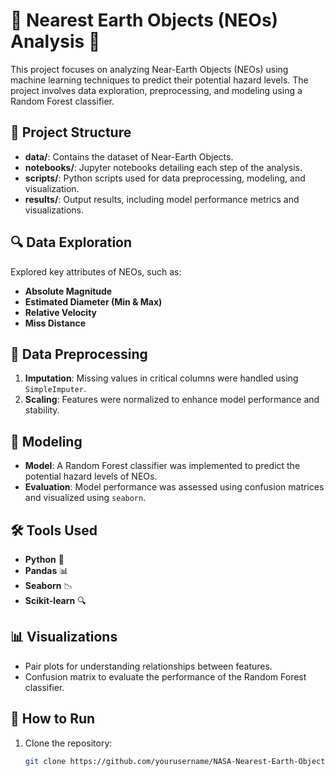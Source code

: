   # 🚀 Nearest Earth Objects (NEOs) Analysis 🌌

This project focuses on analyzing Near-Earth Objects (NEOs) using machine learning techniques to predict their potential hazard levels. The project involves data exploration, preprocessing, and modeling using a Random Forest classifier.

## 📁 Project Structure

- **data/**: Contains the dataset of Near-Earth Objects.
- **notebooks/**: Jupyter notebooks detailing each step of the analysis.
- **scripts/**: Python scripts used for data preprocessing, modeling, and visualization.
- **results/**: Output results, including model performance metrics and visualizations. 
   
## 🔍 Data Exploration

Explored key attributes of NEOs, such as:
- **Absolute Magnitude**
- **Estimated Diameter (Min & Max)**
- **Relative Velocity**
- **Miss Distance**

## 🔧 Data Preprocessing

1. **Imputation**: Missing values in critical columns were handled using `SimpleImputer`.
2. **Scaling**: Features were normalized to enhance model performance and stability.

## 🌳 Modeling

- **Model**: A Random Forest classifier was implemented to predict the potential hazard levels of NEOs.
- **Evaluation**: Model performance was assessed using confusion matrices and visualized using `seaborn`.

## 🛠️ Tools Used

- **Python** 🐍
- **Pandas** 📊
- **Seaborn** 📉
- **Scikit-learn** 🔍

## 📊 Visualizations

- Pair plots for understanding relationships between features.
- Confusion matrix to evaluate the performance of the Random Forest classifier.

## 🚀 How to Run

1. Clone the repository:
   ```bash
   git clone https://github.com/yourusername/NASA-Nearest-Earth-Objects-Analysis.git
